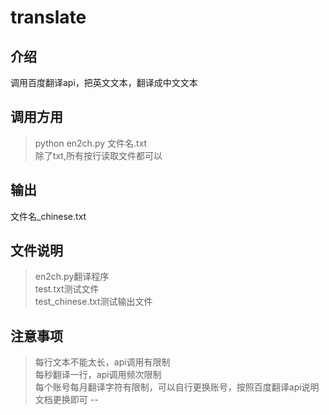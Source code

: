 # translate
## 介绍
调用百度翻译api，把英文文本，翻译成中文文本
## 调用方用
>python en2ch.py 文件名.txt<br>
>除了txt,所有按行读取文件都可以
## 输出
文件名_chinese.txt
## 文件说明
>en2ch.py翻译程序<br>
>test.txt测试文件<br>
>test_chinese.txt测试输出文件
## 注意事项
>每行文本不能太长，api调用有限制<br>
>每秒翻译一行，api调用频次限制<br>
>每个账号每月翻译字符有限制，可以自行更换账号，按照百度翻译api说明文档更换即可
--
